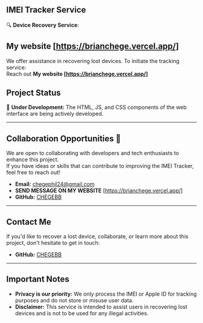 
## IMEI Tracker Service  
🔍 **Device Recovery Service**: 
## My website [https://brianchege.vercel.app/]
We offer assistance in recovering lost devices. To initiate the tracking service:  
Reach out **My website [https://brianchege.vercel.app/]**

## Project Status  
🚧 **Under Development:** The HTML, JS, and CSS components of the web interface are being actively developed.  

---

## Collaboration Opportunities 🤝  
We are open to collaborating with developers and tech enthusiasts to enhance this project.  
If you have ideas or skills that can contribute to improving the IMEI Tracker, feel free to reach out!  

- **Email:** chegephil24@gmail.com
- **SEND MESSAGE ON MY WEBSITE** [https://brianchege.vercel.app/]
- **GitHub:** [CHEGEBB](https://github.com/CHEGEBB)  

---

## Contact Me  
If you'd like to recover a lost device, collaborate, or learn more about this project, don't hesitate to get in touch:  
- **GitHub:** [CHEGEBB](https://github.com/CHEGEBB)  

---

## Important Notes  
- **Privacy is our priority:** We only process the IMEI or Apple ID for tracking purposes and do not store or misuse user data.  
- **Disclaimer:** This service is intended to assist users in recovering lost devices and is not to be used for any illegal activities.  
